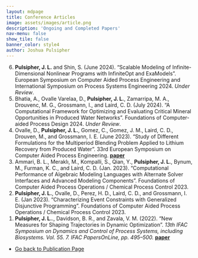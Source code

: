 ```yaml
---
layout: mdpage
title: Conference Articles
image: assets/images/article.png
description: 'Ongoing and Completed Papers'
nav-menu: false
show_tile: false
banner_color: style4
author: Joshua Pulsipher
---
```


<ol reversed>
    <li><b>Pulsipher, J. L.</b> and Shin, S. (June 2024). “Scalable Modeling of Infinite-Dimensional Nonlinear Programs with InfiniteOpt and ExaModels”. European Symposium on Computer Aided Process Engineering and International Symposium on Process Systems Engineering 2024. <i>Under Review</i>.</li>
    <li>Bhatia, A., Ovalle Varelaa, D., <b>Pulsipher, J. L.</b>, Zamarripa, M. A., Drouvenc, M. G., Grossmann, I., and Laird, C. D. (July 2024). “A Computational Framework for Optimizing and Evaluating Critical Mineral Opportunities in Produced Water Networks”. Foundations of Computer-aided Process Design 2024. <i>Under Review</i>.</li>
    <!-- <li>Ammari, B. L., Stinchfield, G., Bynum, M., Johnson, E. S., <b>Pulsipher, J. L.</b>, Qian, Y., Hart, W. E., and Laird, C. D. (Sept. 2022). “Computational Performance of Piecewise Linear Machine Learning Surrogates Embedded in Optimization Problems”. 33rd European Symposium on Computer Aided Process Engineering. <i>In Press</i>.</li> -->
    <li>Ovalle, D., <b>Pulsipher, J. L.</b>, Gomez, C., Gomez, J. M., Laird, C. D., Drouven, M., and Grossmann, I. E. (June 2023). “Study of Different Formulations for the Multiperiod Blending Problem Applied to Lithium Recovery from Produced Water”. 33rd European Symposium on Computer Aided Process Engineering. <a href="https://doi.org/10.1016/B978-0-443-15274-0.50295-X"><b>paper</b></a></li>
    <li>Ammari, B. L., Meraklı, M., Kompalli, S., Qian, Y., <b>Pulsipher, J. L.</b>, Bynum, M., Furman, K. C., and Laird, C. D. (Jan. 2023). “Computational Performance of Algebraic Modeling Languages with Alternate Solver Interfaces and Advanced Modeling Components”. Foundations of Computer Aided Process Operations / Chemical Process Control 2023.</li>
    <li><b>Pulsipher, J. L.</b>, Ovalle, D., Perez, H. D., Laird, C. D., and Grossmann, I. E. (Jan 2023). “Characterizing Event Constraints with Generalized Disjunctive Programming”. Foundations of Computer Aided Process Operations / Chemical Process Control 2023.</li>
    <li><b>Pulsipher, J. L.</b>., Davidson, B. R., and Zavala, V. M. (2022). “New Measures for Shaping Trajectories in Dynamic Optimization”. <i>13th IFAC Symposium on Dynamics and Control of Process Systems, including Biosystems. Vol. 55. 7. IFAC PapersOnLine, pp. 495–500.</i> <a href="https://doi.org/10.1016/j.ifacol.2022.07.492"><b>paper</b></a></li>
</ol>

<ul class="actions">
    <li><a href="/publications.html#conferences" class="button icon fa-arrow-left">Go back to Publication Page</a></li>
</ul>
